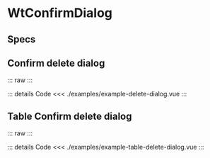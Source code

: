 <script setup>
import Specs from './component-specs.vue';
import ExampleTableDeleteDialog from './examples/example-table-delete-dialog.vue';
import ExampleDeleteDialog from './examples/example-delete-dialog.vue';
</script>

# WtConfirmDialog

## Specs
<Specs />

## Confirm delete dialog
::: raw
<ExampleDeleteDialog />
:::

::: details Code
<<< ./examples/example-delete-dialog.vue
:::

## Table Confirm delete dialog
::: raw
<ExampleTableDeleteDialog />
:::

::: details Code
<<< ./examples/example-table-delete-dialog.vue
:::
